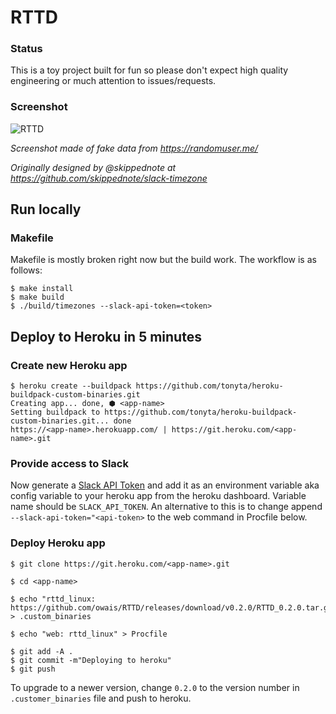 # RTTD

### Status

This is a toy project built for fun so please don't expect high quality engineering or much attention to issues/requests.

### Screenshot 

![RTTD](https://cloud.githubusercontent.com/assets/46186/16180528/2e06e2d4-36a5-11e6-9ef1-99fd90a23ae5.png)

_Screenshot made of fake data from https://randomuser.me/_

_Originally designed by @skippednote at https://github.com/skippednote/slack-timezone_

## Run locally

### Makefile

Makefile is mostly broken right now but the build work. The workflow is as follows:

```
$ make install
$ make build
$ ./build/timezones --slack-api-token=<token>
```

## Deploy to Heroku in 5 minutes

### Create new Heroku app
```
$ heroku create --buildpack https://github.com/tonyta/heroku-buildpack-custom-binaries.git
Creating app... done, ⬢ <app-name>
Setting buildpack to https://github.com/tonyta/heroku-buildpack-custom-binaries.git... done
https://<app-name>.herokuapp.com/ | https://git.heroku.com/<app-name>.git
```

### Provide access to Slack
Now generate a [Slack API Token](https://get.slack.help/hc/en-us/articles/215770388-Creating-and-regenerating-API-tokens) and add it as an environment variable aka config variable to your heroku app from the heroku dashboard. Variable name should be `SLACK_API_TOKEN`. An alternative to this is to change append `--slack-api-token="<api-token>` to the web command in Procfile below.

### Deploy Heroku app
```
$ git clone https://git.heroku.com/<app-name>.git

$ cd <app-name>

$ echo "rttd_linux: https://github.com/owais/RTTD/releases/download/v0.2.0/RTTD_0.2.0.tar.gz" > .custom_binaries

$ echo "web: rttd_linux" > Procfile

$ git add -A .
$ git commit -m"Deploying to heroku"
$ git push
```

To upgrade to a newer version, change `0.2.0` to the version number in `.customer_binaries` file and push to heroku.